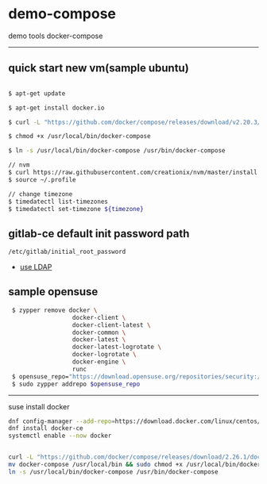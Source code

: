 # demo-compose
demo tools docker-compose

---

## quick start new vm(sample ubuntu)

``` bash

$ apt-get update

$ apt-get install docker.io

$ curl -L "https://github.com/docker/compose/releases/download/v2.20.3/docker-compose-$(uname -s)-$(uname -m)" -o /usr/local/bin/docker-compose

$ chmod +x /usr/local/bin/docker-compose

$ ln -s /usr/local/bin/docker-compose /usr/bin/docker-compose

// nvm
$ curl https://raw.githubusercontent.com/creationix/nvm/master/install.sh | bash
$ source ~/.profile

// change timezone
$ timedatectl list-timezones
$ timedatectl set-timezone ${timezone}
```

## gitlab-ce default init password path

``` cmd
/etc/gitlab/initial_root_password
```
- [use LDAP](https://chrislee0728.medium.com/%E5%BB%BA%E7%BD%AE-gitlab-%E7%89%88%E6%8E%A7%E5%B7%A5%E5%85%B7-5fe047330e91)

## sample opensuse

``` bash
 $ zypper remove docker \
                  docker-client \
                  docker-client-latest \
                  docker-common \
                  docker-latest \
                  docker-latest-logrotate \
                  docker-logrotate \
                  docker-engine \
                  runc
 $ opensuse_repo="https://download.opensuse.org/repositories/security:/SELinux/openSUSE_Factory/security:SELinux.repo"
 $ sudo zypper addrepo $opensuse_repo
```
---
suse install docker 
``` bash
dnf config-manager --add-repo=https://download.docker.com/linux/centos/docker-ce.repo
dnf install docker-ce
systemctl enable --now docker


curl -L "https://github.com/docker/compose/releases/download/2.26.1/docker-compose-$(uname -s)-$(uname -m)" -o docker-compose
mv docker-compose /usr/local/bin && sudo chmod +x /usr/local/bin/docker-compose
ln -s /usr/local/bin/docker-compose /usr/bin/docker-compose
```
